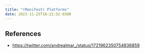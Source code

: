 ```yaml
---
title: "(Manifest) Platforms"
date: 2023-11-25T16:22:52-0300
---
```

## References
- https://twitter.com/andrealmar_/status/1721962350754836859